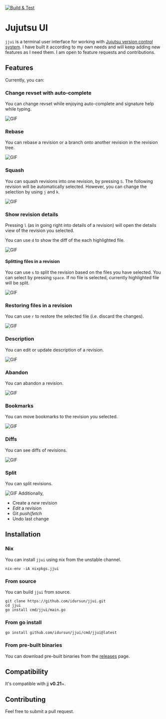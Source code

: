 [![Build & Test](https://github.com/idursun/jjui/actions/workflows/go.yml/badge.svg)](https://github.com/idursun/jjui/actions/workflows/go.yml)

# Jujutsu UI

`jjui` is a terminal user interface for working with [Jujutsu version control system](https://github.com/jj-vcs/jj). I have built it according to my own needs and will keep adding new features as I need them. I am open to feature requests and contributions.

## Features

Currently, you can:

### Change revset with auto-complete
You can change revset while enjoying auto-complete and signature help while typing.

![GIF](./docs/jjui_revset.gif)

### Rebase
You can rebase a revision or a branch onto another revision in the revision tree.

![GIF](./docs/jjui_rebase.gif)

### Squash
You can squash revisions into one revision, by pressing `S`. The following revision will be automatically selected. However, you can change the selection by using `j` and `k`.

![GIF](./docs/jjui_squash.gif)

### Show revision details

Pressing `l` (as in going right into details of a revision) will open the details view of the revision you selected.

You can use `d` to show the diff of the each highlighted file.

![GIF](./docs/jjui_details_diff.gif)

#### Splitting files in a revision
You can use `s` to split the revision based on the files you have selected. You can select by pressing `space`. If no file is selected, currently highlighted file will be split.

![GIF](./docs/jjui_details_split.gif)

### Restoring files in a revision
You can use `r` to restore the selected file (i.e. discard the changes).

![GIF](./docs/jjui_details_restore.gif)

### Description
You can edit or update description of a revision.

![GIF](./docs/jjui_description.gif)

### Abandon
You can abandon a revision.

![GIF](./docs/jjui_abandon.gif)

### Bookmarks
You can move bookmarks to the revision you selected.

![GIF](./docs/jjui_bookmarks.gif)

### Diffs
You can see diffs of revisions.

![GIF](./docs/jjui_diff.gif)

### Split
You can split revisions.

![GIF](./docs/jjui_split.gif)
Additionally,

* Create a _new_ revision
* _Edit_ a revision
* Git _push_/_fetch_
* Undo last change

## Installation

### Nix

You can install `jjui` using nix from the unstable channel.

```shell
nix-env -iA nixpkgs.jjui
```

### From source

You can build `jjui` from source.

```
git clone https://github.com/idursun/jjui.git
cd jjui
go install cmd/jjui/main.go
```

### From go install
```
go install github.com/idursun/jjui/cmd/jjui@latest
```

### From pre-built binaries
You can download pre-built binaries from the [releases](https://github.com/idursun/jjui/releases) page.

## Compatibility

It's compatible with jj **v0.21**+.

## Contributing

Feel free to submit a pull request.
